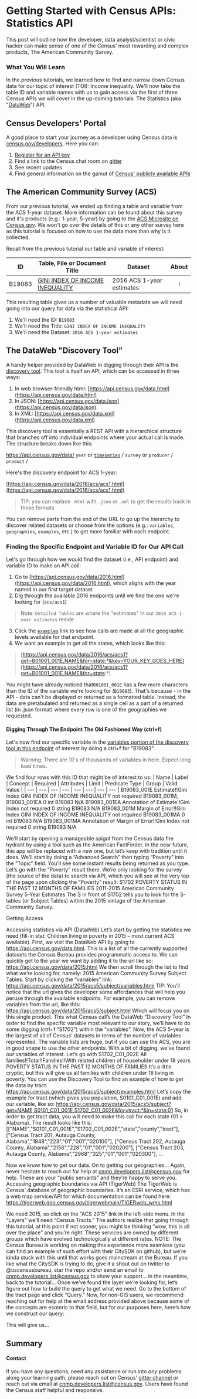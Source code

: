 # Getting Started with Census APIs: Statistics API

This post will outline how the developer, data analyst/scientist or civic hacker can make sense of one of the Census’ most rewarding and complex products, The American Community Survey.

### What You Will Learn

In the previous tutorials, we learned how to find and narrow down Census data for our topic of interest (TOI): Income inequality. We'll now take the table ID and variable names with us to gain access via the first of three Census APIs we will cover in the up-coming tutorials: The Statistics (aka "[DataWeb](https://api.census.gov/data.html)") API.

## Census Developers' Portal

A good place to start your journey as a developer using Census data is [census.gov/developers](https://census.gov/developers).  Here you can:
1. [Register for an API key](https://api.census.gov/data/key_signup.html)
2. Find a link to the Census chat room on [gitter](https://gitter.im/uscensusbureau/home)
3. See recent updates
4. Find general information on the gamut of [Census' publicly available APIs](https://www.census.gov/data/developers/data-sets.html)

## The American Community Survey (ACS)

From our previous tutorial, we ended up finding a table and variable from the ACS 1-year dataset. More information can be found about this survey and it's products (e.g.: 1-year, 5-year) by going to the [ACS Microsite on Census.gov](https://www.census.gov/programs-surveys/acs/). We won't go over the details of this or any other survey here as this tutorial is focused on how to use the data more than why is it collected.

Recall from the previous tutorial our table and variable of interest:

| ID | Table, File or Document Title | Dataset | About |
| --- | ---| --- | :---: |
| B19083 | [GINI INDEX OF INCOME INEQUALITY](https://factfinder.census.gov/faces/tableservices/jsf/pages/productview.xhtml?pid=ACS_16_1YR_B19083&prodType=table) | 2016 ACS 1-year estimates | i |

This resulting table gives us a number of valuable metadata we will need going into our query for data via the statistical API:

1. We'll need the ID: `B19083`
2. We'll need the Title: `GINI INDEX OF INCOME INEQUALITY`
3. We'll need the Dataset: `2016 ACS 1-year estimates`

## The DataWeb "Discovery Tool"

A handy helper provided by DataWeb in digging through their API is the [discovery tool](https://api.census.gov/data.html). This tool is itself an API, which can be accessed in three ways:
1. In web browser-friendly html: [https://api.census.gov/data.html](https://api.census.gov/data.html)
2. In JSON: [https://api.census.gov/data.json](https://api.census.gov/data.json)
3. In XML: [https://api.census.gov/data.xml](https://api.census.gov/data.xml)

This discovery tool is essentially a REST API with a hierarchical structure that branches off into individual endpoints where your actual call is made. The structure breaks down like this:

https://api.census.gov/data/ `year` or [`timeseries`](https://api.census.gov/data/timeseries.html) / `survey` or `producer` / `product` /

Here's the discovery endpoint for ACS 1-year:

[https://api.census.gov/data/2016/acs/acs1.html](https://api.census.gov/data/2016/acs/acs1.html)

> TIP: you can replace `.html` with `.json` or `.xml` to get the results back in those formats

You can remove parts from the end of the URL to go up the hierarchy to discover related datasets or choose from the options (e.g.: `variables`, `geographies`, `examples`, etc.) to get more familiar with each endpoint.

### Finding the Specific Endpoint and Variable ID for Our API Call

Let's go through how we would find the dataset (i.e., API endpoint) and variable ID to make an API call:

1. Go to [https://api.census.gov/data/2016.html](https://api.census.gov/data/2016.html), which aligns with the year named in our first target dataset
2. Dig through the available 2016 endpoints until we find the one we're looking for (`acs/acs1`)
> Note: `Detailed Tables` are where the "estimates" in our `2016 ACS 1-year estimates` reside

3. Click the [`examples`](https://api.census.gov/data/2016/acs/acs1/examples.html) link to see how calls are made at all the geographic levels available for that endpoint.
4. We want an example to get all the states, which looks like this: 
> [https://api.census.gov/data/2016/acs/acs1?get=B01001_001E,NAME&for=state:*&key=YOUR_KEY_GOES_HERE](https://api.census.gov/data/2016/acs/acs1?get=B01001_001E,NAME&for=state:*)

You might have already noticed that`B01001_001E` has a few more characters than the ID of the variable we're looking for (`B19083`). That's because - in the API - data can't be displayed or returned as a formatted table. Instead, the data are pretabulated and returned as a single cell as a part of a returned list (in .json format) where every row is one of the geographies we requested.

#### Digging Through The Endpoint The Old Fashioned Way (ctrl+f)

Let's now find our specific variable in the [variables portion of the discovery tool in this endpoint](https://api.census.gov/data/2016/acs/acs1/variables.html) of interest by doing a ctrl+f for "B19083". 
> Warning: There are 10's of thousands of variables in here. Expect long load times.

We find four rows with this ID that might be of interest to us:
| Name | Label	| Concept |	Required	| Attributes | 	Limit |	Predicate  Type |	Group	| Valid Value |
| --- | --- | --- | --- | --- | --- | --- | --- |
B19083_001E	Estimate!!Gini Index	GINI INDEX OF INCOME INEQUALITY	not required	B19083_001M, B19083_001EA	0	int	B19083	N/A
B19083_001EA	Annotation of Estimate!!Gini Index		not required		0	string	B19083	N/A
B19083_001M	Margin of Error!!Gini Index	GINI INDEX OF INCOME INEQUALITY	not required	B19083_001MA	0	int	B19083	N/A
B19083_001MA	Annotation of Margin of Error!!Gini Index		not required		0	string	B19083	N/A


We’ll start by opening a manageable spigot from the Census data fire hydrant by using a tool such as the American FactFinder. In the near future, this app will be replaced with a new one, but let’s keep with tradition until it does. We’ll start by doing a “Advanced Search” then typing “Poverty” into the “Topic” field. You’ll see some instant results being returned as you type. Let’s go with the “Poverty” result there. We’re only looking for the survey (the source of the data) to search via API, which you will see at the very top of the page upon clicking the “Poverty” result: S1702 POVERTY STATUS IN THE PAST 12 MONTHS OF FAMILIES 2011-2015 American Community Survey 5-Year Estimates The S in front of S1702 tells you to look for the S-tables (or Subject Tables) within the 2015 vintage of the American Community Survey.

Getting Access

Accessing statistics via API (DataWeb) Let’s start by getting the statistics we need (fill-in stat: Children living in poverty in 2015 – most current ACS available). First, we visit the DataWeb API by going to https://api.census.gov/data.html. This is a list of all the currently supported datasets the Census Bureau provides programmatic access to. We can quickly get to the year we want by adding it to the url like so: https://api.census.gov/data/2015.html We then scroll through the list to find what we’re looking for, namely: 2015 American Community Survey Subject Tables. Start by clicking the “variables” link: https://api.census.gov/data/2015/acs5/subject/variables.html TIP: You’ll notice that the url gives the developer some affordances that will help you peruse through the available endpoints. For example, you can remove variables from the url, like this: https://api.census.gov/data/2015/acs5/subject.html Which will focus you on this single product. This what Census call’s the DataWeb “Discovery Tool” In order to find the specific variable most relevant to our story, we’ll have to do some digging (ctrl+f “S1702”) within the “variables”. Now, the ACS 5-year is the largest of all of Census’ datasets in terms of the number of variables represented. The variable lists are huge, but if you can use the ACS, you are in good shape to use the other endpoints. With a bit of digging, we’ve found our variables of interest. Let’s go with S1702_C01_002E All families!!Total!!Families!!With related children of householder under 18 years POVERTY STATUS IN THE PAST 12 MONTHS OF FAMILIES It’s a little cryptic, but this will give us all families with children under 18 living in poverty. You can use the Discovery Tool to find an example of how to get the data by tract: https://api.census.gov/data/2015/acs5/subject/examples.html Let’s copy the example for tract (which gives you population, S0101_C01_001E) and add our variable, like so: https://api.census.gov/data/2015/acs5/subject?get=NAME,S0101_C01_001E,S1702_C01_002E&for=tract:*&in=state:01 So, in order to get tract data, you will need to make this call for each state (01 = Alabama). The result looks like this: [["NAME","S0101_C01_001E","S1702_C01_002E","state","county","tract"], ["Census Tract 201, Autauga County, Alabama","1948","223","01","001","020100"], ["Census Tract 202, Autauga County, Alabama","2156","228","01","001","020200"], ["Census Tract 203, Autauga County, Alabama","2968","325","01","001","020300"], …

Now we know how to get our data. On to getting our geographies… Again, never hesitate to reach out for help at cnmp.developers.list@census.gov for help. These are your “public servants” and they’re happy to serve you. Accessing geographic boundaries via API (TigerWeb) The TigerWeb is Census’ database of geographic boundaries. It’s an ESRI service, which has a web map service/API for which documentation can be found here: https://tigerweb.geo.census.gov/tigerwebmain/TIGERweb_wms.html

We need 2015, so click on the “ACS 2015” link in the left-side menu. In the “Layers” we’ll need “Census Tracts.” The authors realize that going through this tutorial, at this point if not sooner, you might be thinking “wow, this is all over the place” and you’re right. These services are owned by different groups which have evolved technologically at different rates. NOTE: The Census Bureau is working on making this experience more seamless (you can find an example of such effort with their CitySDK on github), but we’re kinda stuck with this until that works goes mainstream at the Bureau. If you like what the CitySDK is trying to do, give it a shout out on twitter to @uscensusbureau, star the repo and/or send an email to cnmp.developers.list@census.gov to show your support… in the meantime, back to the tutorial… Once we’ve found the layer we’re looking for, let’s figure out how to build the query to get what we need. Go to the bottom of the tract page and click “Query.” Now, for non-GIS users, we recommend reaching out for help at the email address provided above because some of the concepts are esoteric to that field, but for our purposes here, here’s how we construct our query:

This will give us…

## Summary



#### Contact
If you have any questions, need any assistance or run into *any* problems along your learning path, please reach out on Census' [gitter channel](https://gitter.im/uscensusbureau/home) or reach out via email at [cnmp.developers.list@census.gov](mailto:cnmp.developers.list@census.gov). Users have found the Census staff helpful and responsive.
<!--stackedit_data:
eyJoaXN0b3J5IjpbMjEwNDkzOTU3NSwtMTU4MTg1Mjc5MV19
-->
